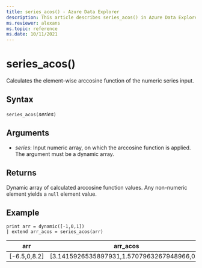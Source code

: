 ```yaml
---
title: series_acos() - Azure Data Explorer
description: This article describes series_acos() in Azure Data Explorer.
ms.reviewer: alexans
ms.topic: reference
ms.date: 10/11/2021
---
```

# series_acos()

Calculates the element-wise arccosine function of the numeric series input.

## Syntax

`series_acos(`*series*`)`

## Arguments

* *series*: Input numeric array, on which the arccosine function is applied. The argument must be a dynamic array. 

## Returns

Dynamic array of calculated arccosine function values. Any non-numeric element yields a `null` element value.

## Example

<!-- csl: https://help.kusto.windows.net/Samples -->
```kusto
print arr = dynamic([-1,0,1])
| extend arr_acos = series_acos(arr)
```

|arr|arr_acos|
|---|---|
|[-6.5,0,8.2]|[3.1415926535897931,1.5707963267948966,0.0]|
